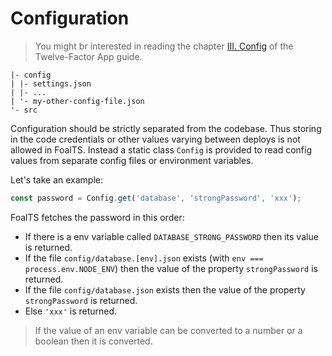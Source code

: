 # Configuration

> You might br interested in reading the chapter [III. Config](https://12factor.net/config) of the Twelve-Factor App guide.

```
|- config
| |- settings.json
| |- ...
| '- my-other-config-file.json
'- src
```

Configuration should be strictly separated from the codebase. Thus storing in the code credentials or other values varying between deploys is not allowed in FoalTS. Instead a static class `Config` is provided to read config values from separate config files or environment variables.

Let's take an example:

```typescript
const password = Config.get('database', 'strongPassword', 'xxx');
```

FoalTS fetches the password in this order:
- If there is a env variable called `DATABASE_STRONG_PASSWORD` then its value is returned.
- If the file `config/database.[env].json` exists (with `env === process.env.NODE_ENV`) then the value of the property `strongPassword` is returned.
- If the file `config/database.json` exists then the value of the property `strongPassword` is returned.
- Else `'xxx'` is returned.

> If the value of an env variable can be converted to a number or a boolean then it is converted.
